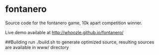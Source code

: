 # fontanero

Source code for the fontanero game, 10k apart competition winner.

Live demo available at http://whoozle.github.io/fontanero/

##Building
run ./build.sh to generate optimized source, resulting sources are available in www/ directory
